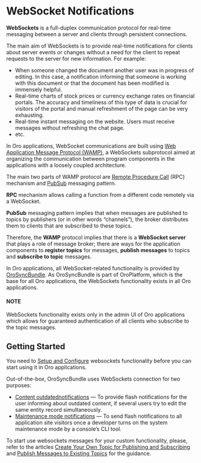 <!-- meta: description = Websockets functionality and notification settings documentation for the backend developers -->

<a id="dev-guide-system-websockets"></a>

<a id="dev-guide-system-websockets-architecture"></a>

# WebSocket Notifications

**WebSockets** is a full-duplex communication protocol for real-time messaging between a server and clients through
persistent connections.

The main aim of WebSockets is to provide real-time notifications for clients about server events or changes without a
need for the client to repeat requests to the server for new information. For example:

* When someone changed the document another user was in progress of editing. In this case, a notification informing that someone is working with this document or that the document has been modified is immensely helpful.
* Real-time charts of stock prices or currency exchange rates on financial portals. The accuracy and timeliness of this type of data is crucial for visitors of the portal and manual refreshment of the page can be very exhausting.
* Real-time instant messaging on the website. Users must receive messages without refreshing the chat page.
* etc.

In Oro applications, WebSocket communications are built using <a href="https://wamp-proto.org/" target="_blank">Web Application Message Protocol (WAMP)</a>, a WebSockets subprotocol aimed at
organizing the communication between program components in the applications with a loosely coupled architecture.

The main two parts of WAMP protocol are <a href="https://en.wikipedia.org/wiki/Remote_procedure_call" target="_blank">Remote Procedure Call</a> (RPC) mechanism and <a href="https://en.wikipedia.org/wiki/Publish%E2%80%93subscribe_pattern" target="_blank">PubSub</a> messaging pattern.

**RPC** mechanism allows calling a function from a different code remotely via a WebSocket.

**PubSub** messaging pattern implies that when messages are published to topics by publishers (or in other words “channels”), the broker distributes them to clients that are subscribed to these topics.

Therefore, the **WAMP** protocol implies that there is a **WebSocket server** that plays a role of message broker; there are ways for the
application components to **register topics** for messages, **publish messages** to topics and **subscribe to topic** messages.

In Oro applications, all WebSocket-related functionality is provided by <a href="https://github.com/oroinc/platform/tree/4.2/src/Oro/Bundle/SyncBundle/" target="_blank">OroSyncBundle</a>. As OroSyncBundle is
part of OroPlatform, which is the base for all Oro applications, the WebSockets functionality exists in all Oro
applications.

#### NOTE
WebSockets functionality exists only in the admin UI of Oro applications which allows for guaranteed authentication of all clients
who subscribe to the topic messages.

## Getting Started

You need to [Setup and Configure](configuration/index.md#dev-guide-system-websockets-setup-configuration) websockets functionality before you can start using it in Oro applications.

Out-of-the-box, OroSyncBundle uses WebSockets connection for two purposes:

* [Content outdatednotifications](recipes/content-outdating-notifications.md#dev-cookbook-system-websockets-content-outdating-notifications) — To provide flash notifications for the user informing about outdated content, if several users try to edit the same entity record simultaneously.
* [Maintenance mode notifications](recipes/maintenance-mode.md#dev-cookbook-system-websockets-maintenance-mode) — To send flash notifications to all application site visitors once a developer turns on the system maintenance mode by a console’s CLI tool.

To start use websockets messages for your custom functionality, please, refer to the articles
[Create Your Own Topic for Publishing and Subscribing](recipes/create-topic-and-handler.md#dev-cookbook-system-websockets-create-topic-and-handler) and
[Publish Messages to Existing Topics](recipes/publish-to-topic.md#dev-cookbook-system-websockets-publish-to-topic) for the guidance.

<!-- Frontend -->

